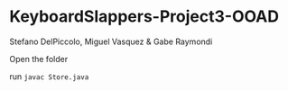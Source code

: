 # KeyboardSlappers-Project3-OOAD

Stefano DelPiccolo, Miguel Vasquez & Gabe Raymondi

Open the folder

run `javac Store.java`
